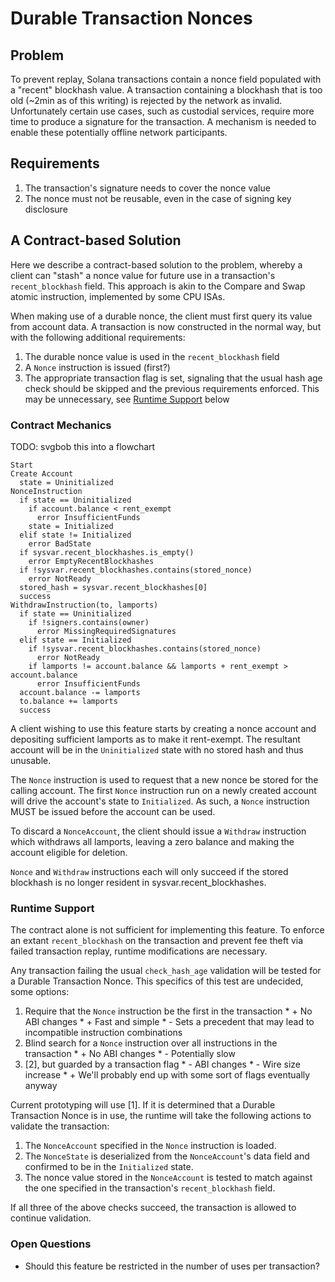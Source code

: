 # Durable Transaction Nonces

## Problem

To prevent replay, Solana transactions contain a nonce field populated with a
"recent" blockhash value. A transaction containing a blockhash that is too old
(~2min as of this writing) is rejected by the network as invalid. Unfortunately
certain use cases, such as custodial services, require more time to produce a
signature for the transaction. A mechanism is needed to enable these potentially
offline network participants.

## Requirements

1) The transaction's signature needs to cover the nonce value
2) The nonce must not be reusable, even in the case of signing key disclosure

## A Contract-based Solution

Here we describe a contract-based solution to the problem, whereby a client can
"stash" a nonce value for future use in a transaction's `recent_blockhash`
field. This approach is akin to the Compare and Swap atomic instruction,
implemented by some CPU ISAs.

When making use of a durable nonce, the client must first query its value from
account data. A transaction is now constructed in the normal way, but with the
following additional requirements:

  1) The durable nonce value is used in the `recent_blockhash` field
  2) A `Nonce` instruction is issued (first?)
  3) The appropriate transaction flag is set, signaling that the usual
hash age check should be skipped and the previous requirements enforced. This
may be unnecessary, see [Runtime Support](#runtime-support) below

### Contract Mechanics

TODO: svgbob this into a flowchart

```text
Start
Create Account
  state = Uninitialized
NonceInstruction
  if state == Uninitialized
    if account.balance < rent_exempt
      error InsufficientFunds
    state = Initialized
  elif state != Initialized
    error BadState
  if sysvar.recent_blockhashes.is_empty()
    error EmptyRecentBlockhashes
  if !sysvar.recent_blockhashes.contains(stored_nonce)
    error NotReady
  stored_hash = sysvar.recent_blockhashes[0]
  success
WithdrawInstruction(to, lamports)
  if state == Uninitialized
    if !signers.contains(owner)
      error MissingRequiredSignatures
  elif state == Initialized
    if !sysvar.recent_blockhashes.contains(stored_nonce)
      error NotReady
    if lamports != account.balance && lamports + rent_exempt > account.balance
      error InsufficientFunds
  account.balance -= lamports
  to.balance += lamports
  success
```

A client wishing to use this feature starts by creating a nonce account and
depositing sufficient lamports as to make it rent-exempt. The resultant account
will be in the `Uninitialized` state with no stored hash and thus unusable.

The `Nonce` instruction is used to request that a new nonce be stored for the
calling account. The first `Nonce` instruction run on a newly created account
will drive the account's state to `Initialized`. As such, a `Nonce` instruction
MUST be issued before the account can be used.

To discard a `NonceAccount`, the client should issue a `Withdraw` instruction
which withdraws all lamports, leaving a zero balance and making the account
eligible for deletion.

`Nonce` and `Withdraw` instructions each will only succeed if the stored
blockhash is no longer resident in sysvar.recent_blockhashes.

### Runtime Support

The contract alone is not sufficient for implementing this feature. To enforce
an extant `recent_blockhash` on the transaction and prevent fee theft via
failed transaction replay, runtime modifications are necessary.

Any transaction failing the usual `check_hash_age` validation will be tested
for a Durable Transaction Nonce. This specifics of this test are undecided, some
options:

  1) Require that the `Nonce` instruction be the first in the transaction
    * + No ABI changes
    * + Fast and simple
    * - Sets a precedent that may lead to incompatible instruction combinations
  2) Blind search for a `Nonce` instruction over all instructions in the
transaction
    * + No ABI changes
    * - Potentially slow
  3) [2], but guarded by a transaction flag
    * - ABI changes
    * - Wire size increase
    * + We'll probably end up with some sort of flags eventually anyway

Current prototyping will use [1]. If it is determined that a Durable Transaction
Nonce is in use, the runtime will take the following actions to validate the
transaction:

  1) The `NonceAccount` specified in the `Nonce` instruction is loaded.
  2) The `NonceState` is deserialized from the `NonceAccount`'s data field and
confirmed to be in the `Initialized` state.
  3) The nonce value stored in the `NonceAccount` is tested to match against the
one specified in the transaction's `recent_blockhash` field.

If all three of the above checks succeed, the transaction is allowed to continue
validation.

### Open Questions

* Should this feature be restricted in the number of uses per transaction?
